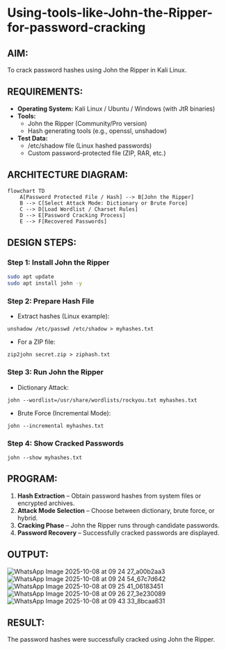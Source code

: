 # Using-tools-like-John-the-Ripper-for-password-cracking
## AIM:
To crack password hashes using John the Ripper in Kali Linux.
## REQUIREMENTS:
- **Operating System:** Kali Linux / Ubuntu / Windows (with JtR binaries)
- **Tools:**
    - John the Ripper (Community/Pro version)
    - Hash generating tools (e.g., openssl, unshadow)
- **Test Data:**
    - /etc/shadow file (Linux hashed passwords)
    - Custom password-protected file (ZIP, RAR, etc.)
## ARCHITECTURE DIAGRAM:
```mermaid
flowchart TD
    A[Password Protected File / Hash] --> B[John the Ripper]
    B --> C[Select Attack Mode: Dictionary or Brute Force]
    C --> D[Load Wordlist / Charset Rules]
    D --> E[Password Cracking Process]
    E --> F[Recovered Passwords]
```
## DESIGN STEPS:
### Step 1: Install John the Ripper
```bash
sudo apt update
sudo apt install john -y
```

### Step 2: Prepare Hash File
- Extract hashes (Linux example):
```
unshadow /etc/passwd /etc/shadow > myhashes.txt
```
- For a ZIP file:
```
zip2john secret.zip > ziphash.txt
```
### Step 3: Run John the Ripper
- Dictionary Attack:
```
john --wordlist=/usr/share/wordlists/rockyou.txt myhashes.txt
```
- Brute Force (Incremental Mode):
```
john --incremental myhashes.txt
```
### Step 4: Show Cracked Passwords
```
john --show myhashes.txt
```
## PROGRAM:
1. **Hash Extraction** – Obtain password hashes from system files or encrypted archives.
2. **Attack Mode Selection** – Choose between dictionary, brute force, or hybrid.
3. **Cracking Phase** – John the Ripper runs through candidate passwords.
4. **Password Recovery** – Successfully cracked passwords are displayed.

## OUTPUT:
![WhatsApp Image 2025-10-08 at 09 24 27_a00b2aa3](https://github.com/user-attachments/assets/92e74f28-1870-4fec-9628-f94c7e1cb5f0)
![WhatsApp Image 2025-10-08 at 09 24 54_67c7d642](https://github.com/user-attachments/assets/9f236560-329d-451b-b741-c91839fc854c)
![WhatsApp Image 2025-10-08 at 09 25 41_06183451](https://github.com/user-attachments/assets/58839b94-1c17-430e-8852-68a05e120945)
![WhatsApp Image 2025-10-08 at 09 26 27_3e230089](https://github.com/user-attachments/assets/8a153a41-6d45-4db6-9742-efa2cc6e0be7)
![WhatsApp Image 2025-10-08 at 09 43 33_8bcaa631](https://github.com/user-attachments/assets/700c0550-518a-46db-a0a8-5e4a577032f2)










## RESULT:
The password hashes were successfully cracked using John the Ripper.

